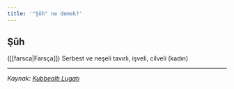 ```yaml
---
title: '"Şûh" ne demek?'
---
```


## Şûh
([[farsca|Farsça]]) Serbest ve neşeli tavırlı, işveli, cilveli (kadın)

---
*Kaynak: [Kubbealtı Lugatı](https://www.lugatim.com/s/Şûh)*